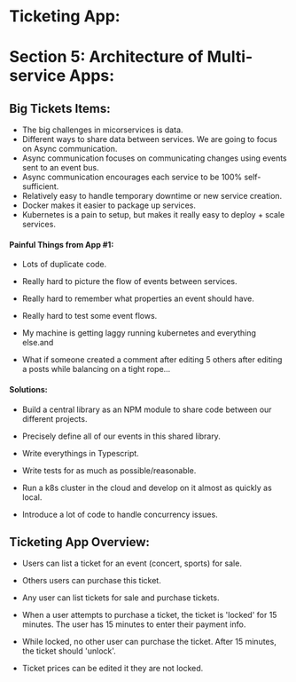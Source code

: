 # Ticketing App:

# Section 5: Architecture of Multi-service Apps:


## Big Tickets Items:

  * The big challenges in micorservices is data.
  * Different ways to share data between services. We are going to focus on Async communication.
  * Async communication focuses on communicating changes using events sent to an event bus.
  * Async communication encourages each service to be 100% self-sufficient.
  * Relatively easy to handle temporary downtime or new service creation.
  * Docker makes it easier to package up services.
  * Kubernetes is a pain to setup, but makes it really easy to deploy + scale services. 


#### Painful Things from App #1:
 
 * Lots of duplicate code.
 * Really hard to picture the flow of events between services.
 * Really hard to remember what properties an event should have.
 * Really hard to test some event flows.
 * My machine is getting laggy running kubernetes and everything else.and 

 * What if someone created a  comment after editing 5 others after editing a posts while balancing on a tight rope...

#### Solutions:

 * Build a central library as an NPM module to share code between our different projects.

 * Precisely define all of our events in this shared library.
 * Write everythings in Typescript.
 * Write tests for as much as possible/reasonable.
 * Run a k8s cluster in the cloud and develop on it almost as quickly as local.
 * Introduce a lot of code to handle concurrency issues.

## Ticketing App Overview:

 * Users can list a ticket for an event (concert, sports) for sale.
 * Others users can purchase this ticket.
 * Any user can list tickets for sale and purchase tickets.
 * When a user attempts to purchase a ticket, the ticket is 'locked' for 15 minutes. The user has 15 minutes to enter their payment info.

 * While locked, no other user can purchase the ticket. After 15 minutes, the ticket should 'unlock'.
 * Ticket prices can be edited it they are not locked. 

